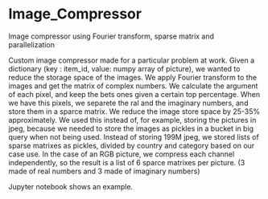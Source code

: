 # Image_Compressor
Image compressor using Fourier transform, sparse matrix and parallelization

Custom image compressor made for a particular problem at work.
Given a dictionary (key : item_id, value: numpy array of picture), we wanted to reduce the storage space of the images.
We apply Fourier transform to the images and get the matrix of complex numbers. We calculate the argument of each pixel, and keep the bets ones given a certain top percentage. When we have this pixels, we separete the ral and the imaginary numbers, and store them in a sparce matrix. We reduce the image store space by 25-35% approximately. We used this instead of, for example, storing the pictures in jpeg, because we needed to store the images as pickles in a bucket in big query when not being used. Instead of storing 199M jpeg, we stored lists of sparse matrixes as pickles, divided by country and category based on our case use. In the case of an RGB picture, we compress each channel independently, so the result is a list of 6 sparce matrixes per picture. (3 made of real numbers and 3 made of imaginary numbers)

Jupyter notebook shows an example.
